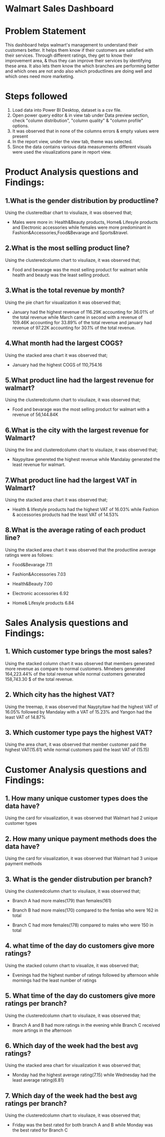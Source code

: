 # Walmart Sales Dashboard

# Problem Statement
This dashboard helps walmart's management to understand their customers better. It helps them know if their customers are satisfied with their services. Through different ratings, they get to know their improvement area, & thus they can improve their services by identifying these area. It also lets them know the which branches are performing better and which ones are not ando also which productlines are doing well and which ones need more marketing. 
# Steps followed 
1. Load data into Power BI Desktop, dataset is a csv file.
2. Open power query editor & in view tab under Data preview section, check "column distribution", "column quality" & "column profile" options.
3. It was observed that in none of the columns errors & empty values were present
4. In the report view, under the view tab, theme was selected.
5. Since the data contains various data measurements different visuals were used the visualizations pane in report view.

# Product Analysis questions and Findings:
## 1.What is the gender distribution by productline?
Using the clusteredbar chart to visuliaze, it was observed that; 
- Males were more in: Health&Beauty products, Home& Lifesyle products and Electronic accessories while females were more predominant in Fashion&Accessories,Food&Bevarage and Sports&travel.

## 2.What is the most selling product line?
Using the clusteredcolumn chart to visuliaze, it was observed that; 
- Food and bevarage was the most selling product for walmart while health and beauty was the least selling product.

## 3.What is the total revenue by month?
Using the pie chart for visualization it was observed that;
 - January had the highest revenue of 116.29K accounting for 36.01% of the total revenue while March came in second with a revenue of 109.46K accounting for 33.89% of the total revenue and january had revenue of 97.22K accounting for 30.1% of the total revenue.

## 4.What month had the largest COGS?
Using the stacked area chart it was observed that; 
- January had the highest COGS of 110,754.16

## 5.What product line had the largest revenue for walmart?
Using the clusteredcolumn chart to visuliaze, it was observed that; 
- Food and bevarage was the most selling product for walmart with a revenue of 56,144.84K

## 6.What is the city with the largest revenue for Walmart?
Using the line and clusteredcolumn chart to visuliaze, it was observed that; 
- Naypyitaw genereted the highest revenue while Mandalay generated the least revenue for walmart.

## 7.What product line had the largest VAT in Walmart?
Using the stacked area chart it was observed that;
- Health & lifestyle products had the highest VAT of 16.03% while Fashion & accessories products had the least VAT of 14.53%

## 8.What is the average rating of each product line?
Using the stacked area chart it was observed that the productline average ratings were as follows:
- Food&Bevarage 7.11 

- Fashion&Accessories 7.03

- Health&Beauty 7.00

- Electronic accessories 6.92

- Home& Lifesyle products 6.84

# Sales Analysis questions and Findings:
## 1. Which customer type brings the most sales?
Using the stacked column chart it was observed that members generated more revenue as compare to normal customers. Mmebers generated 164,223.44% of the total revenue while normal customers generated 158,743.30 $ of the total revenue. 

## 2. Which city has the highest VAT? 
Using the treemap, it was observed that Nayptyitaw had the highest VAT of 16.05% followed by Mandalay with a VAT of 15.23% and Yangon had the least VAT of 14.87%

## 3. Which customer type pays the highest VAT?
Using the area chart, it was observed that member customer paid the highest VAT(15.61) while normal customers paid the least VAT of (15.15)

# Customer Analysis questions and Findings:
## 1. How many unique customer types does the data have?
Using the card for visualization, it was observed that Walmart had 2 unique customer types 

## 2. How many unique payment methods does the data have?
Using the card for visualization, it was observed that Walmart had 3 unique payment methods

## 3. What is the gender distrubution per branch?
Using the clusteredcolumn chart to visuliaze, it was observed that;
  
- Branch A had more males(179) than females(161)
  
- Branch B had more males(170) compared to the femlas who were 162 in total
  
- Branch C had more females(178) compared to males who were 150 in total

## 4. what time of the day do customers give more ratings?
Using the stacked column chart to visualize, it was observed that;
  
- Evenings had the highest number of ratings followed by afternoon while mornings had the least number of ratings

## 5. What time of the day do customers give more ratings per branch?
Using the clusteredcolumn chart to visuliaze, it was observed that;
  
- Branch A and B had more ratings in the evening while Branch C received more artings in the afternoon 

## 6. Which day of the week had the best avg ratings?
Using the stacked area chart for visualization it was observed that;
  
- Monday had the highest average rating(7.15) while Wednesday had the least average rating(6.81)

## 7. Which day of the week had the best avg ratings per branch?
Using the clusteredcolumn chart to visuliaze, it was observed that;
  
- Friday was the best rated for both branch A and B while Monday was the best rated for Branch C
